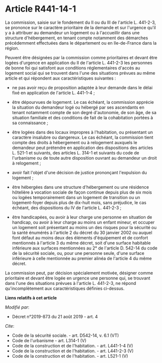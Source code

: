 # Article R441-14-1

La commission, saisie sur le fondement du II ou du III de l'article L. 441-2-3, se prononce sur le caractère prioritaire de
la demande et sur l'urgence qu'il y a à attribuer au demandeur un logement ou à l'accueillir dans une structure
d'hébergement, en tenant compte notamment des démarches précédemment effectuées dans le département ou en Ile-de-France dans
la région. 

Peuvent être désignées par la commission comme prioritaires et devant être logées d'urgence en application du II de l'article
L. 441-2-3 les personnes de bonne foi qui satisfont aux conditions réglementaires d'accès au logement social qui se trouvent
dans l'une des situations prévues au même article et qui répondent aux caractéristiques suivantes :

- ne pas avoir reçu de proposition adaptée à leur demande dans le délai fixé en application de l'article L. 441-1-4 ;

- être dépourvues de logement. Le cas échéant, la commission apprécie la situation du demandeur logé ou hébergé par ses
ascendants en tenant notamment compte de son degré d'autonomie, de son âge, de sa situation familiale et des conditions de
fait de la cohabitation portées à sa connaissance ;

- être logées dans des locaux impropres à l'habitation, ou présentant un caractère insalubre ou dangereux. Le cas échéant, la
commission tient compte des droits à hébergement ou à relogement auxquels le demandeur peut prétendre en application des
dispositions des articles L. 521-1 et suivants, des articles L. 314-1 et suivants du code de l'urbanisme ou de toute autre
disposition ouvrant au demandeur un droit à relogement ;

- avoir fait l'objet d'une décision de justice prononçant l'expulsion du logement ;

- être hébergées dans une structure d'hébergement ou une résidence hôtelière à vocation sociale de façon continue depuis plus
de six mois ou logées temporairement dans un logement de transition ou un logement-foyer depuis plus de dix-huit mois, sans
préjudice, le cas échéant, des dispositions du IV de l'article L. 441-2-3 ;

- être handicapées, ou avoir à leur charge une personne en situation de handicap, ou avoir à leur charge au moins un enfant
mineur, et occuper un logement soit présentant au moins un des risques pour la sécurité ou la santé énumérés à l'article 2 du
décret du 30 janvier 2002 ou auquel font défaut au moins deux des éléments d'équipement et de confort mentionnés à l'article
3 du même décret, soit d'une surface habitable inférieure aux surfaces mentionnées au 2° de l'article D. 542-14 du code de la
sécurité sociale, ou, pour une personne seule, d'une surface inférieure à celle mentionnée au premier alinéa de l'article 4
du même décret. 

La commission peut, par décision spécialement motivée, désigner comme prioritaire et devant être logée en urgence une
personne qui, se trouvant dans l'une des situations prévues à l'article L. 441-2-3, ne répond qu'incomplètement aux
caractéristiques définies ci-dessus.

**Liens relatifs à cet article**

_Modifié par_:

  - Décret n°2019-873 du 21 août 2019 - art. 4

_Cite_:

  - Code de la sécurité sociale. - art. D542-14, v. 6.1 (VT)
  - Code de l'urbanisme - art. L314-1 (V)
  - Code de la construction et de l'habitation. - art. L441-1-4 (V)
  - Code de la construction et de l'habitation. - art. L441-2-3 (V)
  - Code de la construction et de l'habitation. - art. L521-1 (V)
